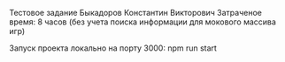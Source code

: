 Тестовое задание
Быкадоров Константин Викторович
Затраченое время: 8 часов (без учета поиска информации для мокового массива игр)

Запуск проекта локально на порту 3000: npm run start